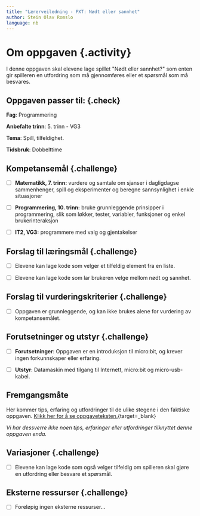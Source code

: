 ```yaml
---
title: "Lærerveiledning - PXT: Nødt eller sannhet"
author: Stein Olav Romslo
language: nb
---
```



# Om oppgaven {.activity}

I denne oppgaven skal elevene lage spillet "Nødt eller sannhet?" som enten gir
spilleren en utfordring som må gjennomføres eller et spørsmål som må besvares.

## Oppgaven passer til: {.check}

__Fag__: Programmering

__Anbefalte trinn__: 5. trinn - VG3

__Tema__: Spill, tilfeldighet.

__Tidsbruk__: Dobbelttime

## Kompetansemål {.challenge}

- [ ] __Matematikk, 7. trinn:__ vurdere og samtale om sjanser i dagligdagse
  sammenhenger, spill og eksperimenter og beregne sannsynlighet i enkle
  situasjoner

- [ ] __Programmering, 10. trinn:__ bruke grunnleggende prinsipper i
  programmering, slik som løkker, tester, variabler, funksjoner og enkel
  brukerinteraksjon

- [ ] __IT2, VG3:__ programmere med valg og gjentakelser

## Forslag til læringsmål {.challenge}

- [ ] Elevene kan lage kode som velger et tilfeldig element fra en liste.

- [ ] Elevene kan lage kode som lar brukeren velge mellom nødt og sannhet.

## Forslag til vurderingskriterier {.challenge}

- [ ] Oppgaven er grunnleggende, og kan ikke brukes alene for vurdering av
  kompetansemålet.

## Forutsetninger og utstyr {.challenge}

- [ ] __Forutsetninger__: Oppgaven er en introduksjon til micro:bit, og krever
  ingen forkunnskaper eller erfaring.

- [ ] __Utstyr__: Datamaskin med tilgang til Internett, micro:bit og
  micro-usb-kabel.

## Fremgangsmåte

Her kommer tips, erfaring og utfordringer til de ulike stegene i den faktiske
oppgaven. [Klikk her for å se
oppgaveteksten.](../pxt_nodt_eller_sannhet/nodt_eller_sannhet.html){target=_blank}

_Vi har dessverre ikke noen tips, erfaringer eller utfordringer tilknyttet denne
oppgaven enda._

## Variasjoner {.challenge}

- [ ] Elevene kan lage kode som også velger tilfeldig om spilleren skal gjøre en
  utfordring eller besvare et spørsmål.

## Eksterne ressurser {.challenge}

- [ ] Foreløpig ingen eksterne ressurser...

